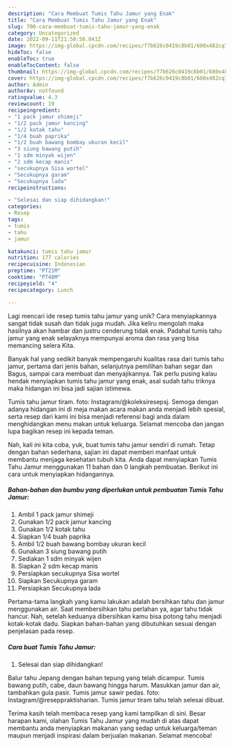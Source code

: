 ```yaml
---
description: "Cara Membuat Tumis Tahu Jamur yang Enak"
title: "Cara Membuat Tumis Tahu Jamur yang Enak"
slug: 700-cara-membuat-tumis-tahu-jamur-yang-enak
category: Uncategorized
date: 2022-09-11T21:50:50.041Z
image: https://img-global.cpcdn.com/recipes/f7b626c0419c8b01/680x482cq70/tumis-tahu-jamur-foto-resep-utama.jpg
hideToc: false
enableToc: true
enableTocContent: false
thumbnail: https://img-global.cpcdn.com/recipes/f7b626c0419c8b01/680x482cq70/tumis-tahu-jamur-foto-resep-utama.jpg
cover: https://img-global.cpcdn.com/recipes/f7b626c0419c8b01/680x482cq70/tumis-tahu-jamur-foto-resep-utama.jpg
author: Admin
authorAv: notfound
ratingvalue: 4.3
reviewcount: 19
recipeingredient:
- "1 pack jamur shimeji"
- "1/2 pack jamur kancing"
- "1/2 kotak tahu"
- "1/4 buah paprika"
- "1/2 buah bawang bombay ukuran kecil"
- "3 siung bawang putih"
- "1 sdm minyak wijen"
- "2 sdm kecap manis"
- "secukupnya Sisa wortel"
- "Secukupnya garam"
- "Secukupnya lada"
recipeinstructions:

- "Selesai dan siap dihidangkan!"
categories:
- Resep
tags:
- tumis
- tahu
- jamur

katakunci: tumis tahu jamur 
nutrition: 177 calories
recipecuisine: Indonesian
preptime: "PT21M"
cooktime: "PT48M"
recipeyield: "4"
recipecategory: Lunch

---
```





Lagi mencari ide resep tumis tahu jamur yang unik? Cara menyiapkannya sangat tidak susah dan tidak juga mudah. Jika keliru mengolah maka hasilnya akan hambar dan justru cenderung tidak enak. Padahal tumis tahu jamur yang enak selayaknya mempunyai aroma dan rasa yang bisa memancing selera Kita.





Banyak hal yang sedikit banyak mempengaruhi kualitas rasa dari tumis tahu jamur, pertama dari jenis bahan, selanjutnya pemilihan bahan segar dan Bagus, sampai cara membuat dan menyajikannya. Tak perlu pusing kalau hendak menyiapkan tumis tahu jamur yang enak,      asal sudah tahu triknya maka hidangan ini bisa jadi sajian istimewa.














Tumis tahu jamur tiram. foto: Instagram/@koleksiresepsj. Semoga dengan adanya hidangan ini di meja makan acara makan anda menjadi lebih spesial, serta resep dari kami ini bisa menjadi referensi bagi anda dalam menghidangkan menu makan untuk keluarga. Selamat mencoba dan jangan lupa bagikan resep ini kepada teman.






Nah, kali ini kita coba, yuk, buat tumis tahu jamur sendiri di rumah. Tetap dengan bahan sederhana, sajian ini dapat memberi manfaat untuk membantu menjaga kesehatan tubuh kita. Anda dapat menyiapkan Tumis Tahu Jamur menggunakan 11 bahan dan 0 langkah pembuatan. Berikut ini cara untuk menyiapkan hidangannya.

<!--inarticleads1-->

##### Bahan-bahan dan bumbu yang diperlukan untuk pembuatan Tumis Tahu Jamur:

1. Ambil 1 pack jamur shimeji
1. Gunakan 1/2 pack jamur kancing
1. Gunakan 1/2 kotak tahu
1. Siapkan 1/4 buah paprika
1. Ambil 1/2 buah bawang bombay ukuran kecil
1. Gunakan 3 siung bawang putih
1. Sediakan 1 sdm minyak wijen
1. Siapkan 2 sdm kecap manis
1. Persiapkan secukupnya Sisa wortel
1. Siapkan Secukupnya garam
1. Persiapkan Secukupnya lada


Pertama-tama langkah yang kamu lakukan adalah bersihkan tahu dan jamur menggunakan air. Saat membersihkan tahu perlahan ya, agar tahu tidak hancur. Nah, setelah keduanya dibersihkan kamu bisa potong tahu menjadi kotak-kotak dadu. Siapkan bahan-bahan yang dibutuhkan sesuai dengan penjelasan pada resep. 

<!--inarticleads2-->

##### Cara buat Tumis Tahu Jamur:


1. Selesai dan siap dihidangkan!

Balur tahu Jepang dengan bahan tepung yang telah dicampur. Tumis bawang putih, cabe, daun bawang hingga harum. Masukkan jamur dan air, tambahkan gula pasir. Tumis jamur sawir pedas. foto: Instagram/@reseppraktisharian. Tumis jamur tiram tahu telah selesai dibuat. 

Terima kasih telah membaca resep yang kami tampilkan di sini. Besar harapan kami, olahan Tumis Tahu Jamur yang mudah di atas dapat membantu anda menyiapkan makanan yang sedap untuk keluarga/teman maupun menjadi inspirasi dalam berjualan makanan. Selamat mencoba!
